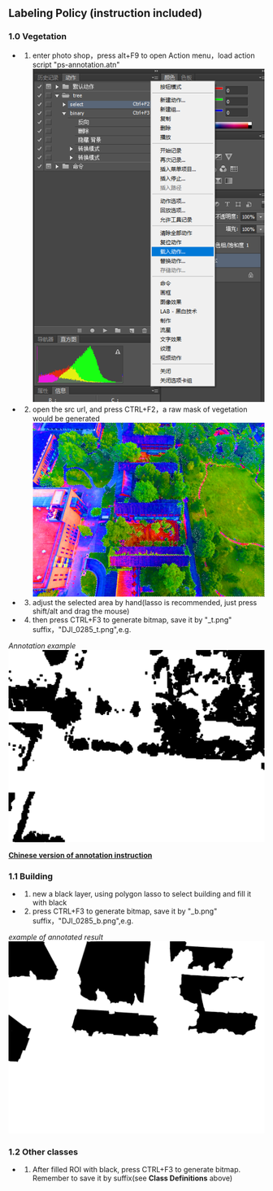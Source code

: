 ## Labeling Policy (instruction included)
### 1.0 Vegetation
- 1. enter photo shop，press alt+F9 to open Action menu，load action script "ps-annotation.atn"
![selection](../img/action.png)
- 2. open the src url, and press CTRL+F2，a raw mask of vegetation would be generated
![selection](../img/selection.png)

- 3. adjust the selected area by hand(lasso is recommended, just press shift/alt and drag the mouse)
- 4. then press CTRL+F3 to generate bitmap, save it by "_t.png" suffix，"DJI_0285_t.png",e.g.

*Annotation example*
![vegetation](../img/DJI_0285_t.png)

**[Chinese version of annotation instruction](ps-annotation.pdf)**

### 1.1 Building
- 1. new a black layer, using polygon lasso to select building and fill it with black
- 2. press CTRL+F3 to generate bitmap, save it by "_b.png" suffix，"DJI_0285_b.png",e.g.

*example of annotated result*
![Building](../img/DJI_0285_b.png)

### 1.2 Other classes
- 1. After filled ROI with black, press CTRL+F3 to generate bitmap. Remember to save it by suffix(see **Class Definitions** above)